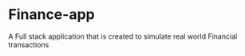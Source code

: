 # Finance-app
A Full stack application that is created to simulate real world Financial transactions

